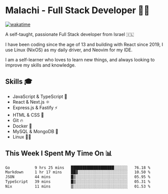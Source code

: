 # Malachi - Full Stack Developer 🚀🔥
[![wakatime](https://wakatime.com/badge/user/112ec769-e669-4b78-a46f-cf4343930741.svg)](https://wakatime.com/@112ec769-e669-4b78-a46f-cf4343930741)

A self-taught, passionate Full Stack developer from Israel 🇮🇱

I have been coding since the age of 13 and building with React since 2019, I use Linux (NixOS) as my daily driver, and Neovim for my IDE.

I am a self-learner who loves to learn new things, and always looking to improve my skills and knowledge.

## Skills 🎓
- JavaScript & TypeScript 💎
- React & Next.js ⚛️
- Express.js & Fastify ⚡️
- HTML & CSS 🎨
- Git 🔥
- Docker 🐳
- MySQL & MongoDB 💾
- Linux 👨‍💻

## This Week I Spent My Time On 📊
<!--START_SECTION:waka-->

```txt
Go           9 hrs 25 mins   ███████████████████░░░░░░   76.18 %
Markdown     1 hr 17 mins    ██▓░░░░░░░░░░░░░░░░░░░░░░   10.50 %
JSON         44 mins         █▒░░░░░░░░░░░░░░░░░░░░░░░   05.95 %
TypeScript   39 mins         █▒░░░░░░░░░░░░░░░░░░░░░░░   05.31 %
Nix          11 mins         ▒░░░░░░░░░░░░░░░░░░░░░░░░   01.53 %
```

<!--END_SECTION:waka-->
